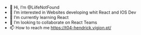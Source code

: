 - 👋 Hi, I’m @LiifeNotFound
- 👀 I’m interested in Websites developing whit React and IOS Dev
- 🌱 I’m currently learning React
- 💞️ I’m looking to collaborate on React Teams
- 📫 How to reach me https://t04-hendrick.vigion.pt/

<!---
LiifeNotFound/LiifeNotFound is a ✨ special ✨ repository because its `README.md` (this file) appears on your GitHub profile.
You can click the Preview link to take a look at your changes.
--->
